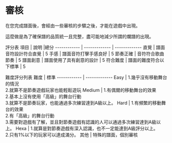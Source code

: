 # 審核
在您完成譜面後，會經由一些審核的步驟之後，才能在遊戲中出現。

這麼做是為了確保譜的品質統一且完整，盡可能地減少所謂的爛譜的出現。

評分表
項目 | 說明 |總分
------------ | ------------- | -------------
直覺 | 譜面音符設計符合直覺 | 5
手感 | 譜面音符打擊手感良好 | 5
節奏正確 | 音符符合歌曲節奏 | 5
譜面創意 | 譜面使用了具有創意的設計 | 5
符合難度 | 譜面的難度符合以下標準 | 5


難度評分列表
難度 | 標準
------------ | -------------
Easy | 1.幾乎沒有移動舞台的情況<br>2.就算不是節奏遊戲玩家也能輕鬆遊玩
Medium | 1.有偶爾的移動舞台的效果<br>2.基本上沒有使用「高級」的舞台行動<br>3.就算不是節奏玩家，也能通過多次練習達到A級以上。
Hard | 1.有頻繁的移動舞台的效果<br>2.有「高級」的舞台行動<br>3.需要對遊戲有了解，並且對節奏遊戲有認識的人可以通過多次練習達到A級以上。
Hexa | 1.就算是對節奏遊戲有深入認識，也不一定能達到A級評分以上。<br>2.只有1%以下的玩家可以達成滿分。
其他 | 特殊的譜面，個別審核
